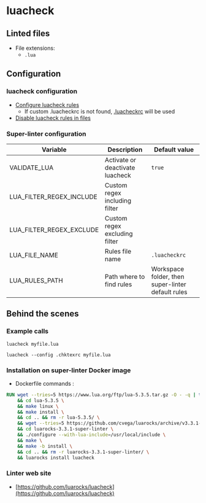 <!-- markdownlint-disable MD033 MD041 -->
<!-- Generated by .automation/build.py, please do not update manually -->
# luacheck

## Linted files

- File extensions:
  - `.lua`

## Configuration

### luacheck configuration

- [Configure luacheck rules](https://luacheck.readthedocs.io/en/stable/config.html)
  - If custom .luacheckrc is not found, [.luacheckrc](https://github.com/nvuillam/super-linter/tree/POC_RefactorInPython/TEMPLATES/.luacheckrc) will be used
- [Disable luacheck rules in files](https://luacheck.readthedocs.io/en/stable/inline.html)

### Super-linter configuration

| Variable | Description | Default value |
| ----------------- | -------------- | -------------- |
| VALIDATE_LUA | Activate or deactivate luacheck | `true` |
| LUA_FILTER_REGEX_INCLUDE | Custom regex including filter |  |
| LUA_FILTER_REGEX_EXCLUDE | Custom regex excluding filter |  |
| LUA_FILE_NAME | Rules file name | `.luacheckrc` |
| LUA_RULES_PATH | Path where to find rules | Workspace folder, then super-linter default rules |

## Behind the scenes

### Example calls

```shell
luacheck myfile.lua
```

```shell
luacheck --config .chktexrc myfile.lua
```


### Installation on super-linter Docker image

- Dockerfile commands :
```dockerfile
RUN wget --tries=5 https://www.lua.org/ftp/lua-5.3.5.tar.gz -O - -q | tar -xzf - \
    && cd lua-5.3.5 \
    && make linux \
    && make install \
    && cd .. && rm -r lua-5.3.5/ \
    && wget --tries=5 https://github.com/cvega/luarocks/archive/v3.3.1-super-linter.tar.gz -O - -q | tar -xzf - \
    && cd luarocks-3.3.1-super-linter \
    && ./configure --with-lua-include=/usr/local/include \
    && make \
    && make -b install \
    && cd .. && rm -r luarocks-3.3.1-super-linter/ \
    && luarocks install luacheck
```


### Linter web site
- [https://github.com/luarocks/luacheck](https://github.com/luarocks/luacheck)

